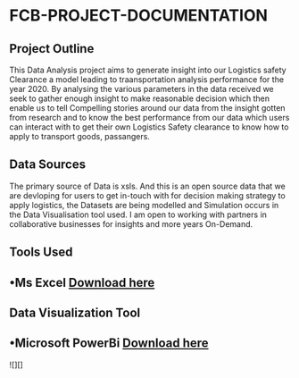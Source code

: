 # FCB-PROJECT-DOCUMENTATION
## Project Outline 
This Data Analysis project aims to generate insight into our Logistics safety Clearance a model leading to traansportation analysis performance for the year 2020. By analysing the various parameters in the data received we seek to gather enough insight to make reasonable decision which then enable us to tell Compelling stories around our data from the insight gotten from research and to know the best performance from our data which users can interact with to get their own Logistics Safety clearance to know how to apply to transport goods, passangers.
## Data Sources
The primary source of Data is xsls. And this is an open source data that we are devloping for users to get in-touch with for decision making strategy to apply logistics, the Datasets are being modelled and Simulation occurs in the Data Visualisation tool used. I am open to working with partners in collaborative businesses for insights and more years On-Demand.

## Tools Used
•Ms Excel [Download here](www.microsoft.com)
---

## Data Visualization Tool
•Microsoft PowerBi [Download here](www.microsoft.com/en-us/power-platform/products/power-bi)
---

![][]






